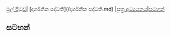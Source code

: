 [මුල් පිටුව](/index.md)| [දාර්ශනික පද්ධති](/දාර්ශනික පද්ධති.md) |[සූත්‍ර අධ්‍යයනය](/suttha/index.md)|[සටහන්](/සටහන්.md)

## සටහන්

